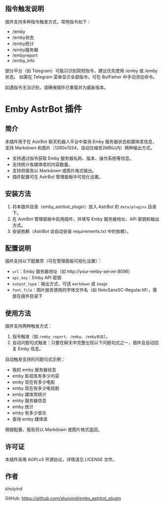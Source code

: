 ## 指令触发说明

插件支持多种指令触发方式，常用指令如下：

- /emby
- /emby状态
- /emby统计
- /emby服务器
- /embyreport
- /emby_info

部分平台（如 Telegram）可能只识别简短指令，建议优先使用 /emby 或 /emby状态。
如需在 Telegram 菜单显示全部指令，可在 BotFather 中手动添加命令。

如遇指令无法识别，请确保插件已重载并为最新版本。
# Emby AstrBot 插件

## 简介

本插件用于在 AstrBot 聊天机器人平台中查询 Emby 服务器状态和媒体库信息，支持 Markdown 和图片（1280x1024，自动压缩至2MB以内）两种输出方式。

- 支持通过指令获取 Emby 服务器名称、版本、操作系统等信息。
- 支持统计各媒体库的内容数量。
- 支持将报告以 Markdown 或图片格式输出。
- 插件配置可在 AstrBot 管理面板中可视化设置。

## 安装方法

1. 将本插件目录（emby_astrbot_plugin）放入 AstrBot 的 `data/plugins` 目录下。
2. 在 AstrBot 管理面板中启用插件，并填写 Emby 服务器地址、API 密钥和输出方式。
3. 安装依赖（AstrBot 会自动安装 requirements.txt 中的依赖）。

## 配置说明

插件支持以下配置项（可在管理面板可视化设置）：
- `url`：Emby 服务器地址（如 http://your-emby-server:8096）
- `api_key`：Emby API 密钥
- `output_type`：输出方式，可选 `markdown` 或 `image`
- `font_file`：图片报告使用的字体文件名（如 NotoSansSC-Regular.ttf），需放在插件目录下


## 使用方法

插件支持两种触发方式：

1. 指令触发（如 `/emby_report`、`/emby`、`/emby状态`）。
2. 自动问题句式触发：只要在聊天中完整出现以下问题句式之一，插件会自动回复 Emby 信息。

自动触发支持的问题句式示例：
 - 我的 emby 服务器状态
 - emby 影视库有多少内容
 - emby 现在有多少电影
 - emby 现在有多少电视剧
 - emby 媒体库统计
 - emby 服务器信息
 - emby 统计
 - emby 有多少音乐
 - 查询 emby 媒体库

根据配置，报告将以 Markdown 或图片格式返回。

## 许可证

本插件采用 AGPLv3 开源协议，详情请见 LICENSE 文件。

## 作者

shuiyind

GitHub: https://github.com/shuiyind/emby_astrbot_plugin
